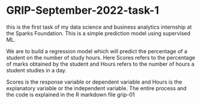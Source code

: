 # GRIP-September-2022-task-1
this is the first task of my data science and business analytics internship at the Sparks Foundation.  This is a simple prediction model using supervised ML.

We are to build a regression model which will predict the percentage of a student on the number of study hours. Here Scores refers to the percentage of marks obtained by the student and Hours refers to the number of hours a student studies in a day.

Scores is the response variable or dependent variable and Hours is the explanatory variable or the independent variable. The entire process and the code is explained in the R markdown file grip-01
